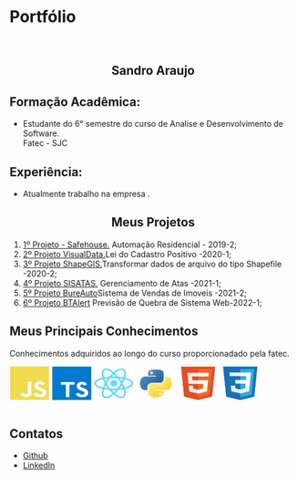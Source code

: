 # Portfólio 
<div align=center>
  <img src="https://github.com/cassia2023/Projeto/assets/151237166/5b335514-3b96-4703-8c43-4255426ec089" width=200 alt="" />
  <h2>Sandro Araujo</h2>
    </div>

  ## Formação Acadêmica:
  * Estudante do 6° semestre do curso de Analise e Desenvolvimento de Software.<br>
    Fatec - SJC
 
  ## Experiência:

   * Atualmente trabalho na empresa .<br>     
<div align=center>
   <h2>Meus Projetos</h2>
    </div>

1) [1º Projeto - Safehouse.](https://github.com/drosan19/Portfolio/tree/main/Referencia/Projeto1) Automação Residencial - 2019-2;
2) [2º Projeto VisualData.](https://github.com/drosan19/Portfolio/tree/main/Referencia/Projeto2)Lei do Cadastro Positivo -2020-1;
3) [3º Projeto ShapeGIS.](https://github.com/drosan19/Portfolio/tree/main/Referencia/Projeto3)Transformar dados de arquivo do tipo Shapefile -2020-2;
4) [4º Projeto SISATAS.](https://github.com/drosan19/Portfolio/tree/main/Referencia/Projeto4) Gerenciamento de Atas -2021-1;
5) [5º Projeto BureAuto](https://github.com/drosan19/Portfolio/tree/main/Referencia/Projeto5)Sistema de Vendas de Imoveis -2021-2;
6) [6º Projeto BTAlert](https://github.com/drosan19/Portfolio/tree/main/Referencia/Projeto6) Previsão de Quebra de Sistema Web-2022-1;
  </div>

  ## Meus Principais Conhecimentos

  Conhecimentos adquiridos ao longo do curso proporcionadado pela fatec.<br>
  
  <div style="display: inline_block">
  <img align="center" alt="Js" height="60" width="70" src="https://raw.githubusercontent.com/devicons/devicon/master/icons/javascript/javascript-plain.svg">
  <img align="center" alt="Ts" height="60" width="70" src="https://raw.githubusercontent.com/devicons/devicon/master/icons/typescript/typescript-plain.svg">
  <img align="center" alt="React" height="60" width="70" src="https://raw.githubusercontent.com/devicons/devicon/master/icons/react/react-original.svg">  
  <img align="center" alt="Python" height="60" width="70" src="https://raw.githubusercontent.com/devicons/devicon/master/icons/python/python-original.svg">
  <img align="center" alt="HTML" height="60" width="70" src="https://raw.githubusercontent.com/devicons/devicon/master/icons/html5/html5-original.svg">
  <img align="center" alt="CSS" height="60" width="70" src="https://raw.githubusercontent.com/devicons/devicon/master/icons/css3/css3-original.svg">
  <div style="display: inline_block"><br>  

  ## Contatos
* [Github](https://github.com/drosan19/Portfolio)
* [LinkedIn]()


 